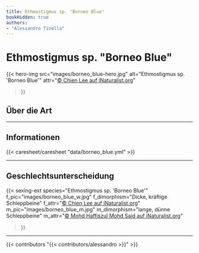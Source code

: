 ```yaml
---
title: Ethmostigmus sp. "Borneo Blue"
bookHidden: true
authors:
- "Alessandro Tinella"
---
```

# Ethmostigmus sp. "Borneo Blue"

{{< hero-img 
    src="images/borneo_blue-hero.jpg" 
    alt="Ethmostigmus sp. 'Borneo Blue'" 
    attr="[© Chien Lee auf iNaturalist.org](https://www.inaturalist.org/observations/68133409)" 
>}}


## Über die Art



---

## Informationen

{{< caresheet/caresheet "data/borneo_blue.yml" >}}

--- 

## Geschlechtsunterscheidung

{{< sexing-ext 
    species="Ethmostigmus sp. 'Borneo Blue'"
    f_pic="images/borneo_blue_w.jpg" 
    f_dimorphism="Dicke, kräftige Schleppbeine"
    f_attr="[© Chien Lee auf iNaturalist.org](https://www.inaturalist.org/observations/68133409)"
    m_pic="images/borneo_blue_m.jpg" 
    m_dimorphism="lange, dünne Schleppbeine"
    m_attr="[© Mohd Haffiszul Mohd Said auf iNaturalist.org](https://www.inaturalist.org/observations/49557797)"
>}}


<!-- ## Bilder

{{< gallery match="images/ethmostigmus*" sortOrder="desc" rowHeight="150" margins="5" thumbnailResizeOptions="600x600 q90 Lanczos" showExif=false previewType="blur" embedPreview=true loadJQuery=true thumbnailHoverEffect="enlarge" >}} -->

---
{{< contributors "{{< contributors/alessandro >}}" >}}
